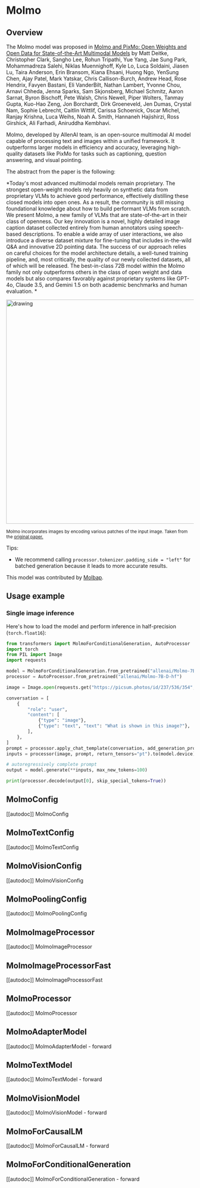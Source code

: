 <!--Copyright 2024 The HuggingFace Team. All rights reserved.

Licensed under the Apache License, Version 2.0 (the "License"); you may not use this file except in compliance with
the License. You may obtain a copy of the License at

http://www.apache.org/licenses/LICENSE-2.0

Unless required by applicable law or agreed to in writing, software distributed under the License is distributed on
an "AS IS" BASIS, WITHOUT WARRANTIES OR CONDITIONS OF ANY KIND, either express or implied. See the License for the
specific language governing permissions and limitations under the License.

⚠️ Note that this file is in Markdown but contain specific syntax for our doc-builder (similar to MDX) that may not be
rendered properly in your Markdown viewer.

-->

# Molmo

## Overview

The Molmo model was proposed in [Molmo and PixMo: Open Weights and Open Data for State-of-the-Art Multimodal Models]([https://arxiv.org/abs/2409.17146]) by Matt Deitke, Christopher Clark, Sangho Lee, Rohun Tripathi, Yue Yang, Jae Sung Park, Mohammadreza Salehi, Niklas Muennighoff, Kyle Lo, Luca Soldaini, Jiasen Lu, Taira Anderson, Erin Bransom, Kiana Ehsani, Huong Ngo, YenSung Chen, Ajay Patel, Mark Yatskar, Chris Callison-Burch, Andrew Head, Rose Hendrix, Favyen Bastani, Eli VanderBilt, Nathan Lambert, Yvonne Chou, Arnavi Chheda, Jenna Sparks, Sam Skjonsberg, Michael Schmitz, Aaron Sarnat, Byron Bischoff, Pete Walsh, Chris Newell, Piper Wolters, Tanmay Gupta, Kuo-Hao Zeng, Jon Borchardt, Dirk Groeneveld, Jen Dumas, Crystal Nam, Sophie Lebrecht, Caitlin Wittlif, Carissa Schoenick, Oscar Michel, Ranjay Krishna, Luca Weihs, Noah A. Smith, Hannaneh Hajishirzi, Ross Girshick, Ali Farhadi, Aniruddha Kembhavi.

Molmo, developed by AllenAI team, is an open-source multimodal AI model capable of processing text and images within a unified framework. It outperforms larger models in efficiency and accuracy, leveraging high-quality datasets like PixMo for tasks such as captioning, question answering, and visual pointing.

The abstract from the paper is the following:

*Today's most advanced multimodal models remain proprietary. The strongest open-weight models rely heavily on synthetic data from proprietary VLMs to achieve good performance, effectively distilling these closed models into open ones. As a result, the community is still missing foundational knowledge about how to build performant VLMs from scratch. We present Molmo, a new family of VLMs that are state-of-the-art in their class of openness. Our key innovation is a novel, highly detailed image caption dataset collected entirely from human annotators using speech-based descriptions. To enable a wide array of user interactions, we also introduce a diverse dataset mixture for fine-tuning that includes in-the-wild Q&A and innovative 2D pointing data. The success of our approach relies on careful choices for the model architecture details, a well-tuned training pipeline, and, most critically, the quality of our newly collected datasets, all of which will be released. The best-in-class 72B model within the Molmo family not only outperforms others in the class of open weight and data models but also compares favorably against proprietary systems like GPT-4o, Claude 3.5, and Gemini 1.5 on both academic benchmarks and human evaluation.
*

<img src="https://huggingface.co/datasets/huggingface/documentation-images/resolve/main/transformers/model_doc/molmo_arch.png"
alt="drawing" width="600"/>

<small> Molmo incorporates images by encoding various patches of the input image. Taken from the <a href="https://arxiv.org/abs/2409.17146">original paper.</a> </small>


Tips:

- We recommend calling `processor.tokenizer.padding_side = "left"` for batched generation because it leads to more accurate results.


This model was contributed by [Molbap](https://huggingface.co/Molbap).


## Usage example

### Single image inference

Here's how to load the model and perform inference in half-precision (`torch.float16`):

```python
from transformers import MolmoForConditionalGeneration, AutoProcessor
import torch
from PIL import Image
import requests

model = MolmoForConditionalGeneration.from_pretrained("allenai/Molmo-7B-D-hf", torch_dtype="float16", device_map="auto")
processor = AutoProcessor.from_pretrained("allenai/Molmo-7B-D-hf")

image = Image.open(requests.get("https://picsum.photos/id/237/536/354", stream=True).raw)

conversation = [
    {
        "role": "user",
        "content": [
            {"type": "image"},
            {"type": "text", "text": "What is shown in this image?"},
        ],
    },
]
prompt = processor.apply_chat_template(conversation, add_generation_prompt=True)
inputs = processor(image, prompt, return_tensors="pt").to(model.device)

# autoregressively complete prompt
output = model.generate(**inputs, max_new_tokens=100)

print(processor.decode(output[0], skip_special_tokens=True))
```


## MolmoConfig

[[autodoc]] MolmoConfig

## MolmoTextConfig

[[autodoc]] MolmoTextConfig

## MolmoVisionConfig

[[autodoc]] MolmoVisionConfig

## MolmoPoolingConfig

[[autodoc]] MolmoPoolingConfig

## MolmoImageProcessor

[[autodoc]] MolmoImageProcessor

## MolmoImageProcessorFast

[[autodoc]] MolmoImageProcessorFast

## MolmoProcessor

[[autodoc]] MolmoProcessor

## MolmoAdapterModel

[[autodoc]] MolmoAdapterModel
    - forward

## MolmoTextModel

[[autodoc]] MolmoTextModel
    - forward

## MolmoVisionModel

[[autodoc]] MolmoVisionModel
    - forward

## MolmoForCausalLM

[[autodoc]] MolmoForCausalLM
    - forward
    
## MolmoForConditionalGeneration

[[autodoc]] MolmoForConditionalGeneration
    - forward

